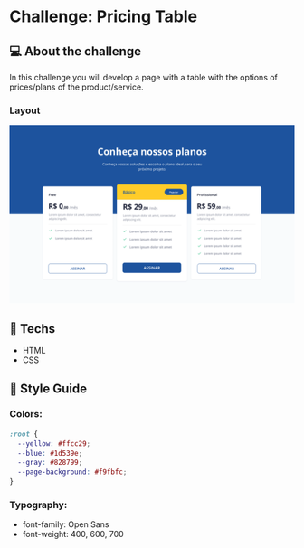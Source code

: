 # Challenge: Pricing Table

## :computer: About the challenge

In this challenge you will develop a page with a table with the options of prices/plans of the product/service.

### Layout

<div align="center">
	<img src="../../repository-assets/challenges/pricing-table/layout.png">
</div>

## :rocket: Techs

- HTML
- CSS

## :art: Style Guide

### Colors:
```css
:root {
  --yellow: #ffcc29;
  --blue: #1d539e;
  --gray: #828799;
  --page-background: #f9fbfc;
}
```

### Typography:

- font-family: Open Sans
- font-weight: 400, 600, 700